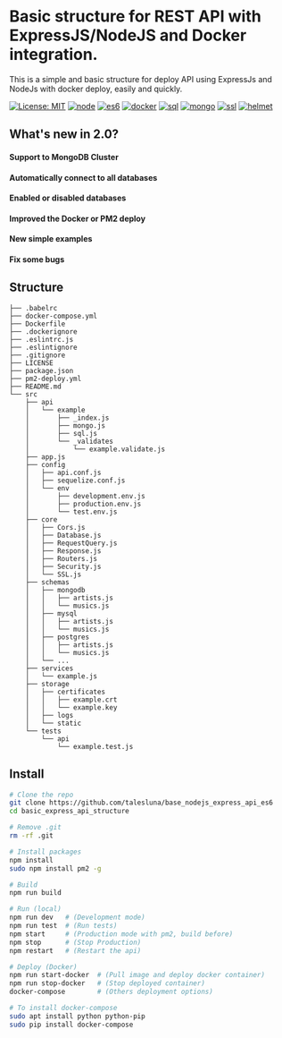 # Basic structure for REST API with ExpressJS/NodeJS and Docker integration.

This is a simple and basic structure for deploy API using ExpressJs and NodeJs with docker deploy, easily and quickly.

[![License: MIT](https://img.shields.io/badge/License-MIT-yellow.svg?style=flat-square)](LICENSE)
[![node](https://img.shields.io/badge/NodeJS-8-green.svg?style=flat-square)]()
[![es6](https://img.shields.io/badge/ES6-Babel-blue.svg?style=flat-square)](.babelrc)
[![docker](https://img.shields.io/badge/Deploy-Docker-blue.svg?style=flat-square)](Dockerfile)
[![sql](https://img.shields.io/badge/SQL-Sequelize-red.svg?style=flat-square)](src/core/Database.js#L42)
[![mongo](https://img.shields.io/badge/NoSQL-Mongoose-green.svg?style=flat-square)](src/core/Database.js#L30)
[![ssl](https://img.shields.io/badge/SSL-HTTPS-green.svg?style=flat-square)](src/core/SSL.js)
[![helmet](https://img.shields.io/badge/Security-Helmet-pink.svg?style=flat-square)](src/core/Security.js)

## What's new in 2.0?

#### Support to MongoDB Cluster
#### Automatically connect to all databases
#### Enabled or disabled databases
#### Improved the Docker or PM2 deploy
#### New simple examples
#### Fix some bugs


## Structure
```
├── .babelrc
├── docker-compose.yml
├── Dockerfile
├── .dockerignore
├── .eslintrc.js
├── .eslintignore
├── .gitignore
├── LICENSE
├── package.json
├── pm2-deploy.yml
├── README.md
└── src
    ├── api
    │   └── example
    │       ├── _index.js
    │       ├── mongo.js
    │       ├── sql.js
    │       └── _validates
    │           └── example.validate.js
    ├── app.js
    ├── config
    │   ├── api.conf.js
    │   ├── sequelize.conf.js
    │   └── env
    │       ├── development.env.js
    │       ├── production.env.js
    │       └── test.env.js
    ├── core
    │   ├── Cors.js
    │   ├── Database.js
    │   ├── RequestQuery.js
    │   ├── Response.js
    │   ├── Routers.js
    │   ├── Security.js
    │   └── SSL.js
    ├── schemas
    │   ├── mongodb
    │   │   ├── artists.js
    │   │   └── musics.js
    │   ├── mysql
    │   │   ├── artists.js
    │   │   └── musics.js
    │   ├── postgres
    │   │   ├── artists.js
    │   │   └── musics.js
    │   └── ...
    ├── services
    │   └── example.js
    ├── storage
    │   ├── certificates
    │   │   ├── example.crt
    │   │   └── example.key
    │   ├── logs
    │   └── static
    └── tests
        └── api
            └── example.test.js
  ```
  
  ## Install
  ```sh
  # Clone the repo
  git clone https://github.com/talesluna/base_nodejs_express_api_es6
  cd basic_express_api_structure
  
  # Remove .git
  rm -rf .git
  
  # Install packages
  npm install
  sudo npm install pm2 -g
  
  # Build
  npm run build
  
  # Run (local)
  npm run dev   # (Development mode)
  npm run test  # (Run tests)
  npm start     # (Production mode with pm2, build before)
  npm stop      # (Stop Production)
  npm restart   # (Restart the api)

  # Deploy (Docker)
  npm run start-docker  # (Pull image and deploy docker container)
  npm run stop-docker   # (Stop deployed container)
  docker-compose        # (Others deployment options)

  # To install docker-compose
  sudo apt install python python-pip
  sudo pip install docker-compose
  ```
